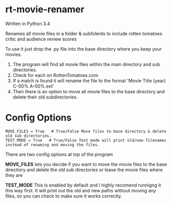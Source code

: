 # rt-movie-renamer
Written in Python 3.4

Renames all movie files in a folder & subfolerds to include rotten tomatoes critic and audience review scores

To use it just drop the .py file into the base directory where you keep your movies.

1. The program will find all movie files within the main directory and sub directories.
2. Check for each on RottenTomatoes.com
3. If a match is found it will rename the file to the format 'Movie Title (year) C-00% A-00%.ext'
4. Then there is an option to move all movie files to the base directory and delete their old subdirectories.

# Config Options

```
MOVE_FILES = True   # True/False Move files to base directory & delete old sub directories.
TEST_MODE = True   # True/False Test mode will print old/new filenames instead of renaming and moving the files.
```
There are two config options at top of the program

**MOVE_FILES** lets you decide if you want to move the movie files to the base directiory and delete the old sub directories or leave the movie files where they are

**TEST_MODE** This is enabled by default and I highly recomend runnigng it this way first.  It will print out the old and new paths without moving any files, so you can check to make sure it works correctly.
